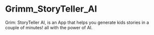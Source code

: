 # Grimm_StoryTeller_AI
Grim: StoryTeller AI, is an App that helps you generate kids stories in a couple of minutes! all with the power of AI.